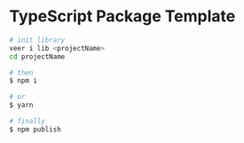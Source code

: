 # TypeScript Package Template

```bash
# init library
veer i lib <projectName>
cd projectName

# then
$ npm i

# or
$ yarn

# finally
$ npm publish
```
